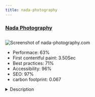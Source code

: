```yaml
---
title: nada-photography
---
```


<div style="height: 3rem">
  <a href="https://www.nada-photography.com/"><h3>Nada Photography</h3></a>
</div>
<img loading="lazy" src="/images/thumbs/nada-photography.com.jpg" alt="Screenshot of nada-photography.com" />
<ul>
  <li>Performace: 63%</li>
  <li>
    First contentful paint:
    3.50Sec
  </li>
  <li>Best practices: 71%</li>
  <li>Accessibility: 96%</li>
  <li>SEO: 97%</li>
  <li>carbon footprint: 0.067</li>
</ul>
<details>
  <summary>Description</summary>
  <p>Wedding planning requires some serious decision making! One being your choice of photographer. It is essential that you choose your Wedding Photographer wisely! And that is where Nada Photography steps in. Nada Photography's team of two professional photographers will cover your whole event from different angles, using advanced digital equipment. 
 
Nada Photography promises to you are not to miss a single moment, to provide you with pictures that capture emotions in their most beautiful way, and to make you relive each shot over and over again.Joomla! CMS is used to build this awesome website. SP Builder has made it easier for us to design the website with great modules, effects, and soft pink color. Ingallery Instagram Joomla extension was used to embed Instagram Gallery on Nada's website. SP Builder form was used to allow customers to get photo-shoot appointments online. JCH Optimize Plugin was used to boost the website speed and optimize all images making it faster to load pages. Akeeba Admin Tools & Backup are used to backup, restore, and protect the website from attacks.</p>
</details>

